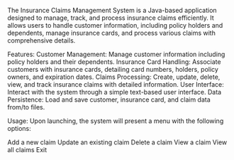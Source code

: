 The Insurance Claims Management System is a Java-based application designed to manage, track, and process insurance claims efficiently. It allows users to handle customer information, including policy holders and dependents, manage insurance cards, and process various claims with comprehensive details.

Features:
Customer Management: Manage customer information including policy holders and their dependents.
Insurance Card Handling: Associate customers with insurance cards, detailing card numbers, holders, policy owners, and expiration dates.
Claims Processing: Create, update, delete, view, and track insurance claims with detailed information.
User Interface: Interact with the system through a simple text-based user interface.
Data Persistence: Load and save customer, insurance card, and claim data from/to files.

Usage:
Upon launching, the system will present a menu with the following options:

Add a new claim
Update an existing claim
Delete a claim
View a claim
View all claims
Exit
